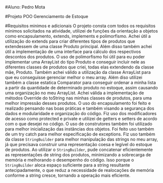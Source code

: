 #Aluno: 
Pedro Mota 

#Projeto POO 
Gerenciamento de Estoque

#Requisitos minimos e adicionais 
O projeto consta com todos os requisitos minimos solicitados na atividade, utilizei de funções da orientação a objetos como encapsulamento, extends, implements e polimorfismo. Achei útil a utilização do extends para criar diferentes tipos de produtos que extendessem de uma classe Produto principal.
Além disso também achei útil a implementação de uma interface para cálculo dos respectivos descontos dos produtos. O uso de polimorfismo foi útil para eu poder implementar uma ArrayList do tipo Produto e conseguir incluir nele as diferentes classes de produtos que criei, todas elas extendendo da classe mãe, Produto.
Também achei válido a utilização da classe ArrayList para que eu conseguisse gerenciar melhor o meu array. Além diso  utilizei também a classe estatica Comparator para conseguir ordenar a minha lista a partir da quantidade de determinado produto no estoque, assim causando uma organização no meu ArrayList.
Achei válida a implementação de métodos Override do toString nas minhas classes de produtos, para uma melhor impressão desses produtos.
O uso do encapsulamento foi feito e realizado pensando nas boas práticas e também visando a segurança dos dados e modularidade e organização do código. Fiz uso dos modificadores de acesso como protected e private e utilizei de getters e setters de acordo com o que desejei no código.
O uso de construtores também foi utilizado para melhor inicialização das instâncias dos objetos.
Foi feito uso também de um try catch para melhor especificação de exceptions.
Fiz uso também da classe `StringBuilder` para melhor manipulação das strings no meu array, já que precisava construir uma representação coesa e legível do estoque de produtos. Ao utilizar o `StringBuilder`, pude concatenar eficientemente as representações de string dos produtos, minimizando a sobrecarga de memória e melhorando o desempenho do código. Isso porque o `StringBuilder` aloca espaço suficiente para a string resultante antecipadamente, o que reduz a necessidade de realocações de memória conforme a string cresce, tornando a operação mais eficiente.
